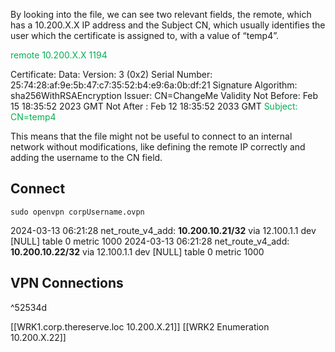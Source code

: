 By looking into the file, we can see two relevant fields, the remote, which has a 10.200.X.X IP address and the Subject CN, which usually identifies the user which the certificate is assigned to, with a value of “temp4”.

<font color="#00b050">remote 10.200.X.X 1194</font>

Certificate:
    Data:
        Version: 3 (0x2)
        Serial Number:
            25:74:28:af:9e:5b:47:c7:35:52:b4:e9:6a:0b:df:21
        Signature Algorithm: sha256WithRSAEncryption
        Issuer: CN=ChangeMe
        Validity
            Not Before: Feb 15 18:35:52 2023 GMT
            Not After : Feb 12 18:35:52 2033 GMT
        <font color="#00b050">Subject: CN=temp4</font>

This means that the file might not be useful to connect to an internal network without modifications, like defining the remote IP correctly and adding the username to the CN field.
## Connect
```
sudo openvpn corpUsername.ovpn
```
2024-03-13 06:21:28 net_route_v4_add: **10.200.10.21/32** via 12.100.1.1 dev [NULL] table 0 metric 1000
2024-03-13 06:21:28 net_route_v4_add: **10.200.10.22/32** via 12.100.1.1 dev [NULL] table 0 metric 1000

## VPN Connections

^52534d

[[WRK1.corp.thereserve.loc 10.200.X.21]]
[[WRK2 Enumeration 10.200.X.22]]


